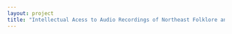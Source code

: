 ```yaml
--- 
layout: project 
title: "Intellectual Acess to Audio Recordings of Northeast Folklore and Oral History" 
---
```



